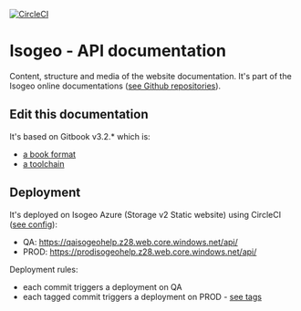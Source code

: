 [![CircleCI](https://circleci.com/gh/isogeo/doc-api.svg?style=svg)](https://circleci.com/gh/isogeo/doc-api)

# Isogeo - API documentation

Content, structure and media of the website documentation. It's part of the Isogeo online documentations ([see Github repositories](https://github.com/search?q=topic%3Adocumentation+org%3Aisogeo&type=Repositories)).

## Edit this documentation

It's based on Gitbook v3.2.* which is:

* [a book format](https://github.com/GitbookIO/gitbook)
* [a toolchain](https://toolchain.gitbook.com/)

## Deployment

It's deployed on Isogeo Azure (Storage v2 Static website) using CircleCI ([see config](https://github.com/isogeo/doc-api/blob/master/.circleci/config.yml)):

* QA: https://qaisogeohelp.z28.web.core.windows.net/api/
* PROD: https://prodisogeohelp.z28.web.core.windows.net/api/

Deployment rules:

* each commit triggers a deployment on QA
* each tagged commit triggers a deployment on PROD - [see tags](https://github.com/isogeo/doc-api/tags)
